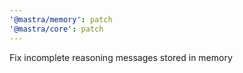 ```yaml
---
'@mastra/memory': patch
'@mastra/core': patch
---
```


Fix incomplete reasoning messages stored in memory
